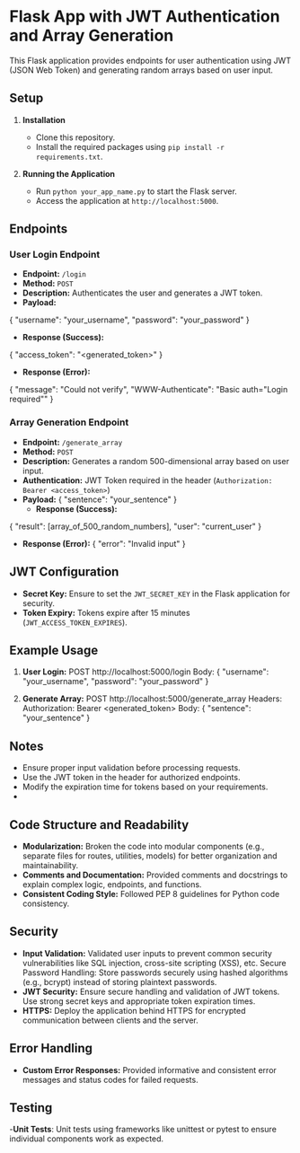 # Flask App with JWT Authentication and Array Generation

This Flask application provides endpoints for user authentication using JWT (JSON Web Token) and generating random arrays based on user input.

## Setup

1. **Installation**
   - Clone this repository.
   - Install the required packages using `pip install -r requirements.txt`.

2. **Running the Application**
   - Run `python your_app_name.py` to start the Flask server.
   - Access the application at `http://localhost:5000`.

## Endpoints

### User Login Endpoint

- **Endpoint:** `/login`
- **Method:** `POST`
- **Description:** Authenticates the user and generates a JWT token.
- **Payload:**

{
"username": "your_username",
"password": "your_password"
}

- **Response (Success):**

{
"access_token": "<generated_token>"
}

- **Response (Error):**

{
"message": "Could not verify",
"WWW-Authenticate": "Basic auth="Login required""
}


### Array Generation Endpoint

- **Endpoint:** `/generate_array`
- **Method:** `POST`
- **Description:** Generates a random 500-dimensional array based on user input.
- **Authentication:** JWT Token required in the header (`Authorization: Bearer <access_token>`)
- **Payload:** {
"sentence": "your_sentence"
}
  - **Response (Success):**

{
"result": [array_of_500_random_numbers],
"user": "current_user"
}
- **Response (Error):**
{
"error": "Invalid input"
}
  
## JWT Configuration

- **Secret Key:** Ensure to set the `JWT_SECRET_KEY` in the Flask application for security.
- **Token Expiry:** Tokens expire after 15 minutes (`JWT_ACCESS_TOKEN_EXPIRES`).

## Example Usage

1. **User Login:**
POST http://localhost:5000/login
Body:
{
"username": "your_username",
"password": "your_password"
}
   
2. **Generate Array:**
POST http://localhost:5000/generate_array
Headers:
Authorization: Bearer <generated_token>
Body:
{
"sentence": "your_sentence"
}

## Notes

- Ensure proper input validation before processing requests.
- Use the JWT token in the header for authorized endpoints.
- Modify the expiration time for tokens based on your requirements.
- 
## Code Structure and Readability
- **Modularization:** 
  Broken the code into modular components (e.g., separate files for routes, utilities, models) for better organization and maintainability.
- **Comments and Documentation:**
  Provided  comments and docstrings to explain complex logic, endpoints, and functions.
- **Consistent Coding Style:**
  Followed PEP 8 guidelines for Python code consistency.
## Security
- **Input Validation:**
  Validated user inputs to prevent common security vulnerabilities like SQL injection, cross-site scripting (XSS), etc.
Secure Password Handling: Store passwords securely using hashed algorithms (e.g., bcrypt) instead of storing plaintext passwords.
- **JWT Security:**
  Ensure secure handling and validation of JWT tokens. Use strong secret keys and appropriate token expiration times.
- **HTTPS:**
  Deploy the application behind HTTPS for encrypted communication between clients and the server.
## Error Handling
- **Custom Error Responses:**
  Provided informative and consistent error messages and status codes for failed requests.
## Testing
-**Unit Tests**: 
Unit tests using frameworks like unittest or pytest to ensure individual components work as expected.
